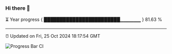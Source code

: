 ### Hi there 👋

⏳ Year progress { ████████████████████████▁▁▁▁▁▁ } 81.63 %

---

⏰ Updated on Fri, 25 Oct 2024 18:17:54 GMT

![Progress Bar CI](https://github.com/liununu/liununu/workflows/Progress%20Bar%20CI/badge.svg)

